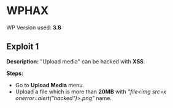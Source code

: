 # WPHAX 

WP Version used: **3.8**

## **Exploit 1**

**Description:**
"Upload media" can be hacked with **XSS**.

**Steps:**

* Go to **Upload Media** menu.
* Upload a file which is more than **20MB** with *"file<img src=x onerror=alert("hacked")>.png"* name.
